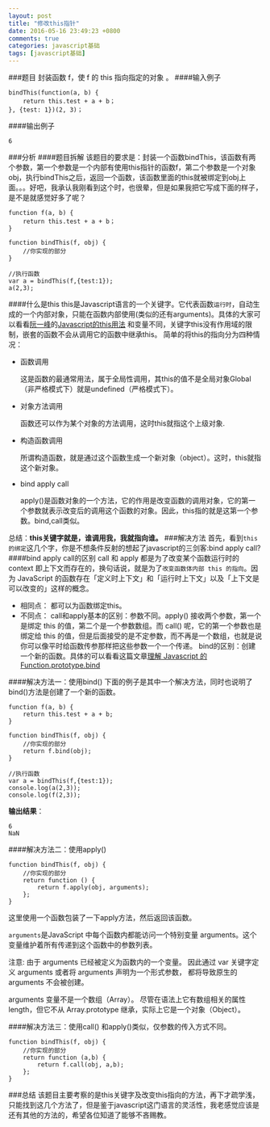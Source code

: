 ```yaml
---
layout: post
title: "修改this指针"
date: 2016-05-16 23:49:23 +0800
comments: true
categories: javascript基础
tags: [javascript基础] 
---
```


###题目
  封装函数 f，使 f 的 this 指向指定的对象 。
####输入例子
```
bindThis(function(a, b) {
	return this.test + a + b；
}, {test: 1})(2, 3)；
```
####输出例子
```
6
```

###分析
####题目拆解
  该题目的要求是：封装一个函数bindThis，该函数有两个参数，第一个参数是一个内部有使用this指针的函数f，第二个参数是一个对象obj，执行bindThis之后，返回一个函数，该函数里面的this就被绑定到obj上面。。。好吧，我承认我刚看到这个时，也很晕，但是如果我把它写成下面的样子，是不是就感觉好多了呢？

```
function f(a, b) {
	return this.test + a + b；
}

function bindThis(f, obj) {
	//你实现的部分
}

//执行函数
var a = bindThis(f,{test:1});
a(2,3);
```

####什么是this
  this是Javascript语言的一个关键字。它代表函数`运行时`，自动生成的一个内部对象，只能在函数内部使用(类似的还有arguments)。具体的大家可以看看[阮一峰](http://www.ruanyifeng.com/blog)的[Javascript的this用法](http://www.ruanyifeng.com/blog/2010/04/using_this_keyword_in_javascript.html)
和变量不同，关键字this没有作用域的限制，嵌套的函数不会从调用它的函数中继承this。
简单的将this的指向分为四种情况：

- 函数调用

	这是函数的最通常用法，属于全局性调用，其this的值不是全局对象Global（非严格模式下）就是undefined（严格模式下）。

- 对象方法调用

	函数还可以作为某个对象的方法调用，这时this就指这个上级对象.

- 构造函数调用

	所谓构造函数，就是通过这个函数生成一个新对象（object）。这时，this就指这个新对象。

- bind apply call

	apply()是函数对象的一个方法，它的作用是改变函数的调用对象，它的第一个参数就表示改变后的调用这个函数的对象。因此，this指的就是这第一个参数。bind,call类似。

总结：**this关键字就是，谁调用我，我就指向谁。**
###解决方法
首先，看到`this的绑定`这几个字，你是不想条件反射的想起了javascript的三剑客:bind apply call?
####bind apply call的区别
call 和 apply 都是为了改变某个函数运行时的 context 即上下文而存在的，换句话说，就是为了`改变函数体内部 this 的指向`。因为 JavaScript 的函数存在「定义时上下文」和「运行时上下文」以及「上下文是可以改变的」这样的概念。

- 相同点：
	都可以为函数绑定this。
- 不同点：
	call和apply基本的区别：参数不同。apply() 接收两个参数，第一个是绑定 this 的值，第二个是一个参数数组。而 call() 呢，它的第一个参数也是绑定给 this 的值，但是后面接受的是不定参数，而不再是一个数组，也就是说你可以像平时给函数传参那样把这些参数一个一个传递。
bind的区别：创建一个新的函数。具体的可以看看这篇文章[理解 Javascript 的 Function.prototype.bind](http://andyyou.logdown.com/posts/233010-understanding-javascript-functionprototypebind)

####解决方法一：使用bind()
下面的例子是其中一个解决方法，同时也说明了bind()方法是创建了一个新的函数。

```
function f(a, b) {
	return this.test + a + b;
}

function bindThis(f, obj) {
	//你实现的部分
	return f.bind(obj);
}

//执行函数
var a = bindThis(f,{test:1});
console.log(a(2,3));
console.log(f(2,3));
```

**输出结果**：

```
6
NaN
```
####解决方法二：使用apply()
```
function bindThis(f, obj) {
    //你实现的部分
    return function () {
        return f.apply(obj, arguments);
    };
}
```
这里使用一个函数包装了一下apply方法，然后返回该函数。

`arguments`是JavaScript 中每个函数内都能访问一个特别变量 arguments。这个变量维护着所有传递到这个函数中的参数列表。

注意: 由于 arguments 已经被定义为函数内的一个变量。 因此通过 var 关键字定义 arguments 或者将 arguments 声明为一个形式参数， 都将导致原生的 arguments 不会被创建。

arguments 变量不是一个数组（Array）。 尽管在语法上它有数组相关的属性 length，但它不从 Array.prototype 继承，实际上它是一个对象（Object）。

####解决方法三：使用call()
和apply()类似，仅参数的传入方式不同。

```
function bindThis(f, obj) {
    //你实现的部分
    return function (a,b) {
        return f.call(obj, a,b);
    };
}
```

###总结
该题目主要考察的是this关键字及改变this指向的方法，再下才疏学浅，只能找到这几个方法了，但是鉴于javascript这门语言的灵活性，我老感觉应该是还有其他的方法的，希望各位知道了能够不吝赐教。


